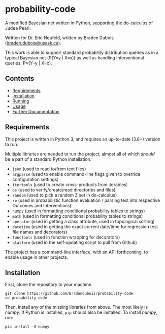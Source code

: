 # probability-code

A modified Bayesian net written in Python, supporting the do-calculus of Judea Pearl.

Written for Dr. Eric Neufeld, written by Braden Dubois (braden.dubois@usask.ca).

This work is able to support standard probability distribution queries as in a typical Bayesian net (P(Y=y | X=x)) as well as handling interventional queries: P\*(Y=y | X=x). 

## Contents

- [Requirements](#requirements)
- [Installation](#installation)
- [Running](#requirements)
- [Usage](#usage)
- [Further Documentation](#further-documentation)

## Requirements

This project is written in Python 3, and requires an up-to-date (3.8+) version to run.

Multiple libraries are needed to run the project, almost all of which *should* be a part of a standard Python installation.

- ``json`` (used to read to/from text files)
- ``argparse`` (used to enable command-line flags given to override configuration settings)
- ``itertools`` (used to create cross-products from iterables)
- ``os`` (used to verify/create/read directories and files)
- ``random`` (used to pick a random Z set in do-calculus)
- ``re`` (used in probabilistic function evaluation / parsing text into respective Outcomes and Interventions)
- ``numpy`` (used in formatting conditional probability tables to strings)
- ``math`` (used in formatting conditional probability tables to strings)
- ``operator`` (used in getting a class attribute, used in topological sorting)
- ``datetime`` (used in getting the exact current date/time for regression test file names and decorators)
- ``functools`` (used in function wrapping for decorators)
- ``platform`` (used in the self-updating script to pull from Github)

The project has a command-line interface, with an API forthcoming, to enable usage in other projects.

## Installation

First, clone the repository to your machine.

```shell script
git clone https://github.com/bradendubois/probability-code
cd probability-code
```

Then, install any of the missing libraries from above. The most likely is *numpy*. If Python is installed, ``pip`` should also be installed. To install *numpy*, run:

```shell script
pip install -U numpy
```
